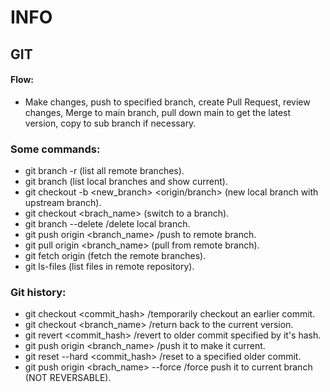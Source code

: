 # INFO

## GIT

#### Flow:
* Make changes, push to specified branch, create Pull Request, review changes, Merge to main branch, pull down main to get the latest version, copy to sub branch if necessary.

### Some commands:
* git branch -r (list all remote branches).
* git branch (list local branches and show current).
* git checkout -b <new_branch> <origin/branch> (new local branch with upstream branch).
* git checkout <brach_name> (switch to a branch).
* git branch --delete <branchname> /delete local branch.
* git push origin <branch_name> /push to remote branch.
* git pull origin <branch_name> (pull from remote branch).
* git fetch origin (fetch the remote branches).
* git ls-files (list files in remote repository).

### Git history:
* git checkout <commit_hash> /temporarily checkout an earlier commit.
* git checkout <branch_name> /return back to the current version.
* git revert <commit_hash> /revert to older commit specified by it's hash.
* git push origin <branch_name> /push it to make it current.
* git reset --hard <commit_hash> /reset to a specified older commit.
* git push origin <brach_name> --force /force push it to current branch (NOT REVERSABLE).
